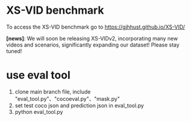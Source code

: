 # XS-VID benchmark
To access the XS-VID benchmark go to https://gjhhust.github.io/XS-VID/

**[news]**: We will soon be releasing XS-VIDv2, incorporating many new videos and scenarios, significantly expanding our dataset! Please stay tuned!

# use eval tool
1. clone main branch file, include "eval_tool.py"、"cocoeval.py"、"mask.py"
2. set test coco json and prediction json in eval_tool.py
3. python eval_tool.py

